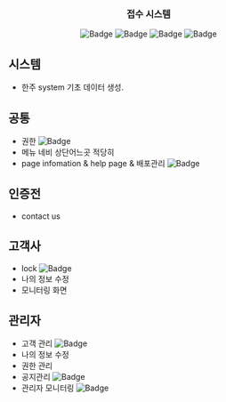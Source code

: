 <p align="center">
  <a href="" rel="noopener"></a>
</p>
<h3 align="center">접수 시스템</h3>

<div align="center">

![Badge](https://img.shields.io/badge/처리할꺼면-red)
![Badge](https://img.shields.io/badge/이관요청-333)
![Badge](https://img.shields.io/badge/완료및검토요청-blue)
![Badge](https://img.shields.io/badge/완료-skyblue)

</div>

## 시스템
- 한주 system 기초 데이터 생성.

## 공통

- 권한 ![Badge](https://img.shields.io/badge/quri-red)
- 메뉴 네비 상단어느곳 적당히
- page infomation & help page & 배포관리 ![Badge](https://img.shields.io/badge/강-red)

## 인증전

- contact us

## 고객사

- lock ![Badge](https://img.shields.io/badge/uspuni-red) 
- 나의 정보 수정
- 모니터링 화면

## 관리자

- 고객 관리 ![Badge](https://img.shields.io/badge/frogtok-red)
- 나의 정보 수정
- 권한 관리
- 공지관리 ![Badge](https://img.shields.io/badge/SuJiMOON-red)
- 관리자 모니터링 ![Badge](https://img.shields.io/badge/quri-red)
